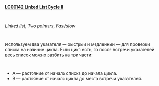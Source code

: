 <p>
<b>
<a href="https://leetcode.com/problems/linked-list-cycle-ii/">
LC00142 Linked List Cycle II
</a>
</b>
</p>
​
<p>
<i>Linked list</i>, <i>Two pointers</i>, <i>Fast/slow</i>
</p>
​
​
<p>
Используем два указателя — быстрый и медленный — для проверки списка на наличие цикла. Если цикл есть, то после встречи указателей весь список можно разбить на три части:
</p>
​
<ul>
<li>
A — растояние от начала списка до начала цикла.
</li>
<li>
B — растояние от начала цикла до места встречи указателей.
</li>